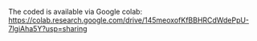 The coded is available via Google colab: https://colab.research.google.com/drive/145meoxofKfBBHRCdWdePpU-7lgiAha5Y?usp=sharing
